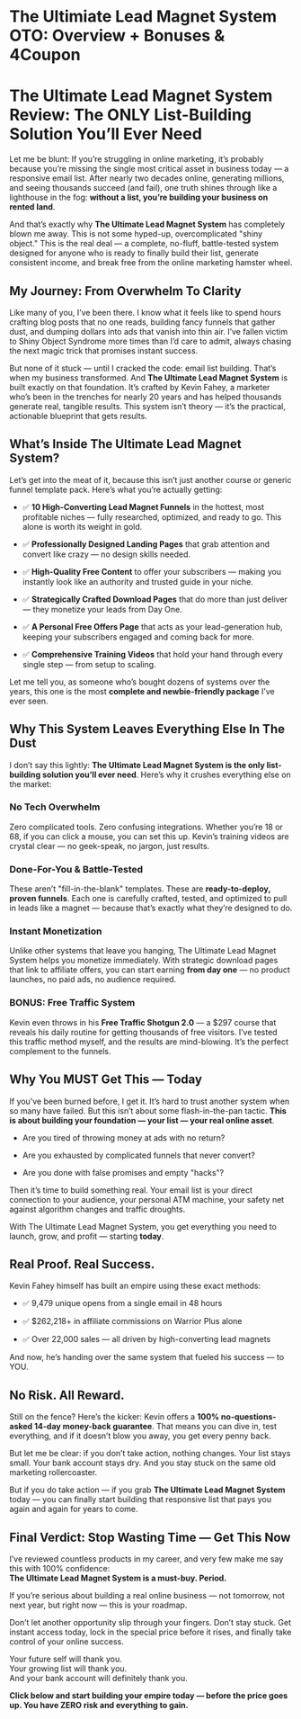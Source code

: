 # The Ultimiate Lead Magnet System OTO: Overview + Bonuses & 4Coupon
<h1 class="" data-start="157" data-end="247">The Ultimate Lead Magnet System Review: The ONLY List-Building Solution You’ll Ever Need</h1>
<p class="" data-start="249" data-end="636">Let me be blunt: If you’re struggling in online marketing, it’s probably because you’re missing the single most critical asset in business today — a responsive email list. After nearly two decades online, generating millions, and seeing thousands succeed (and fail), one truth shines through like a lighthouse in the fog: <strong data-start="571" data-end="635">without a list, you’re building your business on rented land</strong>.</p>
<p class="" data-start="638" data-end="998">And that’s exactly why <strong data-start="661" data-end="696">The Ultimate Lead Magnet System</strong> has completely blown me away. This is not some hyped-up, overcomplicated "shiny object." This is the real deal — a complete, no-fluff, battle-tested system designed for anyone who is ready to finally build their list, generate consistent income, and break free from the online marketing hamster wheel.</p>

<h2 class="" data-start="1000" data-end="1040">My Journey: From Overwhelm To Clarity</h2>
<p class="" data-start="1042" data-end="1399">Like many of you, I’ve been there. I know what it feels like to spend hours crafting blog posts that no one reads, building fancy funnels that gather dust, and dumping dollars into ads that vanish into thin air. I’ve fallen victim to Shiny Object Syndrome more times than I’d care to admit, always chasing the next magic trick that promises instant success.</p>
<p class="" data-start="1401" data-end="1816">But none of it stuck — until I cracked the code: email list building. That’s when my business transformed. And <strong data-start="1512" data-end="1547">The Ultimate Lead Magnet System</strong> is built exactly on that foundation. It’s crafted by Kevin Fahey, a marketer who’s been in the trenches for nearly 20 years and has helped thousands generate real, tangible results. This system isn’t theory — it’s the practical, actionable blueprint that gets results.</p>

<h2 class="" data-start="1818" data-end="1867">What’s Inside The Ultimate Lead Magnet System?</h2>
<p class="" data-start="1869" data-end="2008">Let’s get into the meat of it, because this isn’t just another course or generic funnel template pack. Here’s what you’re actually getting:</p>

<ul data-start="2010" data-end="2798">
 	<li class="" data-start="2010" data-end="2183">
<p class="" data-start="2012" data-end="2183">✅ <strong data-start="2014" data-end="2056">10 High-Converting Lead Magnet Funnels</strong> in the hottest, most profitable niches — fully researched, optimized, and ready to go. This alone is worth its weight in gold.</p>
</li>
 	<li class="" data-start="2184" data-end="2299">
<p class="" data-start="2186" data-end="2299">✅ <strong data-start="2188" data-end="2229">Professionally Designed Landing Pages</strong> that grab attention and convert like crazy — no design skills needed.</p>
</li>
 	<li class="" data-start="2300" data-end="2438">
<p class="" data-start="2302" data-end="2438">✅ <strong data-start="2304" data-end="2333">High-Quality Free Content</strong> to offer your subscribers — making you instantly look like an authority and trusted guide in your niche.</p>
</li>
 	<li class="" data-start="2439" data-end="2555">
<p class="" data-start="2441" data-end="2555">✅ <strong data-start="2443" data-end="2483">Strategically Crafted Download Pages</strong> that do more than just deliver — they monetize your leads from Day One.</p>
</li>
 	<li class="" data-start="2556" data-end="2689">
<p class="" data-start="2558" data-end="2689">✅ <strong data-start="2560" data-end="2591">A Personal Free Offers Page</strong> that acts as your lead-generation hub, keeping your subscribers engaged and coming back for more.</p>
</li>
 	<li class="" data-start="2690" data-end="2798">
<p class="" data-start="2692" data-end="2798">✅ <strong data-start="2694" data-end="2727">Comprehensive Training Videos</strong> that hold your hand through every single step — from setup to scaling.</p>
</li>
</ul>
<p class="" data-start="2800" data-end="2952">Let me tell you, as someone who’s bought dozens of systems over the years, this one is the most <strong data-start="2896" data-end="2936">complete and newbie-friendly package</strong> I’ve ever seen.</p>

<h2 class="" data-start="2954" data-end="3007">Why This System Leaves Everything Else In The Dust</h2>
<p class="" data-start="3009" data-end="3176">I don’t say this lightly: <strong data-start="3035" data-end="3122">The Ultimate Lead Magnet System is the only list-building solution you’ll ever need</strong>. Here’s why it crushes everything else on the market:</p>

<h3 class="" data-start="3178" data-end="3199">No Tech Overwhelm</h3>
<p class="" data-start="3200" data-end="3408">Zero complicated tools. Zero confusing integrations. Whether you’re 18 or 68, if you can click a mouse, you can set this up. Kevin’s training videos are crystal clear — no geek-speak, no jargon, just results.</p>

<h3 class="" data-start="3410" data-end="3442">Done-For-You &amp; Battle-Tested</h3>
<p class="" data-start="3443" data-end="3671">These aren’t "fill-in-the-blank" templates. These are <strong data-start="3497" data-end="3532">ready-to-deploy, proven funnels</strong>. Each one is carefully crafted, tested, and optimized to pull in leads like a magnet — because that’s exactly what they’re designed to do.</p>

<h3 class="" data-start="3673" data-end="3697">Instant Monetization</h3>
<p class="" data-start="3698" data-end="3964">Unlike other systems that leave you hanging, The Ultimate Lead Magnet System helps you monetize immediately. With strategic download pages that link to affiliate offers, you can start earning <strong data-start="3890" data-end="3906">from day one</strong> — no product launches, no paid ads, no audience required.</p>

<h3 class="" data-start="3966" data-end="3996">BONUS: Free Traffic System</h3>
<p class="" data-start="3997" data-end="4255">Kevin even throws in his <strong data-start="4022" data-end="4050">Free Traffic Shotgun 2.0</strong> — a $297 course that reveals his daily routine for getting thousands of free visitors. I’ve tested this traffic method myself, and the results are mind-blowing. It’s the perfect complement to the funnels.</p>

<h2 class="" data-start="4257" data-end="4289">Why You MUST Get This — Today</h2>
<p class="" data-start="4291" data-end="4522">If you’ve been burned before, I get it. It’s hard to trust another system when so many have failed. But this isn’t about some flash-in-the-pan tactic. <strong data-start="4442" data-end="4521">This is about building your foundation — your list — your real online asset</strong>.</p>

<ul data-start="4524" data-end="4697">
 	<li class="" data-start="4524" data-end="4580">
<p class="" data-start="4526" data-end="4580">Are you tired of throwing money at ads with no return?</p>
</li>
 	<li class="" data-start="4581" data-end="4643">
<p class="" data-start="4583" data-end="4643">Are you exhausted by complicated funnels that never convert?</p>
</li>
 	<li class="" data-start="4644" data-end="4697">
<p class="" data-start="4646" data-end="4697">Are you done with false promises and empty "hacks"?</p>
</li>
</ul>
<p class="" data-start="4699" data-end="4889">Then it’s time to build something real. Your email list is your direct connection to your audience, your personal ATM machine, your safety net against algorithm changes and traffic droughts.</p>
<p class="" data-start="4891" data-end="5006">With The Ultimate Lead Magnet System, you get everything you need to launch, grow, and profit — starting <strong data-start="4996" data-end="5005">today</strong>.</p>

<h2 class="" data-start="5008" data-end="5036">Real Proof. Real Success.</h2>
<p class="" data-start="5038" data-end="5104">Kevin Fahey himself has built an empire using these exact methods:</p>

<ul data-start="5105" data-end="5287">
 	<li class="" data-start="5105" data-end="5159">
<p class="" data-start="5107" data-end="5159">✅ 9,479 unique opens from a single email in 48 hours</p>
</li>
 	<li class="" data-start="5160" data-end="5220">
<p class="" data-start="5162" data-end="5220">✅ $262,218+ in affiliate commissions on Warrior Plus alone</p>
</li>
 	<li class="" data-start="5221" data-end="5287">
<p class="" data-start="5223" data-end="5287">✅ Over 22,000 sales — all driven by high-converting lead magnets</p>
</li>
</ul>
<p class="" data-start="5289" data-end="5365">And now, he’s handing over the same system that fueled his success — to YOU.</p>

<h2 class="" data-start="5367" data-end="5390">No Risk. All Reward.</h2>
<p class="" data-start="5392" data-end="5606">Still on the fence? Here’s the kicker: Kevin offers a <strong data-start="5446" data-end="5501">100% no-questions-asked 14-day money-back guarantee</strong>. That means you can dive in, test everything, and if it doesn’t blow you away, you get every penny back.</p>
<p class="" data-start="5608" data-end="5783">But let me be clear: if you don’t take action, nothing changes. Your list stays small. Your bank account stays dry. And you stay stuck on the same old marketing rollercoaster.</p>
<p class="" data-start="5785" data-end="5969">But if you do take action — if you grab <strong data-start="5825" data-end="5860">The Ultimate Lead Magnet System</strong> today — you can finally start building that responsive list that pays you again and again for years to come.</p>

<h2 class="" data-start="5971" data-end="6021">Final Verdict: Stop Wasting Time — Get This Now</h2>
<p class="" data-start="6023" data-end="6182">I’ve reviewed countless products in my career, and very few make me say this with 100% confidence:<br data-start="6121" data-end="6124" /><strong data-start="6124" data-end="6182">The Ultimate Lead Magnet System is a must-buy. Period.</strong></p>
<p class="" data-start="6184" data-end="6308">If you’re serious about building a real online business — not tomorrow, not next year, but right now — this is your roadmap.</p>
<p class="" data-start="6310" data-end="6502">Don’t let another opportunity slip through your fingers. Don’t stay stuck. Get instant access today, lock in the special price before it rises, and finally take control of your online success.</p>
<p class="" data-start="6504" data-end="6623">Your future self will thank you.<br data-start="6536" data-end="6539" />Your growing list will thank you.<br data-start="6572" data-end="6575" />And your bank account will definitely thank you.</p>
<p class="" data-start="6625" data-end="6748"><strong data-start="6625" data-end="6748">Click below and start building your empire today — before the price goes up. You have ZERO risk and everything to gain.</strong></p>
